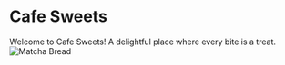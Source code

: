 # Cafe Sweets

Welcome to Cafe Sweets! A delightful place where every bite is a treat.
<img src="(https://www.elmundoeats.com/wp-content/uploads/2018/08/Matcha-Bread-Slices-3.jpg)" alt="Matcha Bread">
